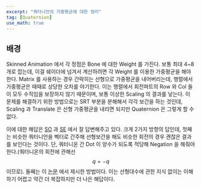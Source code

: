```yaml
---
excerpt: "쿼터니언의 가중평균에 대한 정리"
tag: [Quaternion]
use_math: true
---
```


## 배경

Skinned Animation 에서 각 정점은 Bone 에 대한 Weight 를 가진다. 보통 최대 4~8개로 잡는데, 이걸 쉐이더에 넘겨서 계산하려면 각 Weight 를 이용한 가중평균을 해야한다. Matrix 를 사용하는 경우 간략히는 선형으로 가중평균을 내어버리는데, 행렬에서 가중평균은 때때로 상당한 오차를 야기한다. 이는 행렬에서 회전파트의 Row 와 Col 들이 모두 수직임을 보장하지 않기 때문이며, 보통 이상한 Scaling 의 결과를 낳는다. 이 문제를 해결하기 위한 방법으로는 SRT 부분을 분해해서 각각 보간을 하는 것인데, Scaling 과 Translate 은 선형 가중평균을 내리면 되지만 Quaternion 은 그렇게 할 수 없다.

이에 대한 해답은 [SO](https://stackoverflow.com/questions/12374087/average-of-multiple-quaternions) 과 [SE](https://math.stackexchange.com/questions/61146/averaging-quaternions/3435296#3435296) 에서 잘 답변해주고 있다. 크게 2가지 방향의 답인데, 첫째는 비슷한 쿼터니언을 벡터로 간주해 선형보간을 해도 비슷한 회전의 경우 괜찮은 결과를 보인다는 것이다. 단, 쿼터니온 간 Dot 이 양수가 되도록 적당해 Negation 을 해줘야한다.(쿼터니온의 회전에 관해선 $$q = -q$$ 이므로). 둘째는 이 [논문](http://www.acsu.buffalo.edu/~johnc/ave_quat07.pdf) 에서 제시한 방법이다. 이는 선형대수에 관한 지식 없이는 이해하기 어렵고 약간 더 복잡하지만 더 나은 해답이다.


